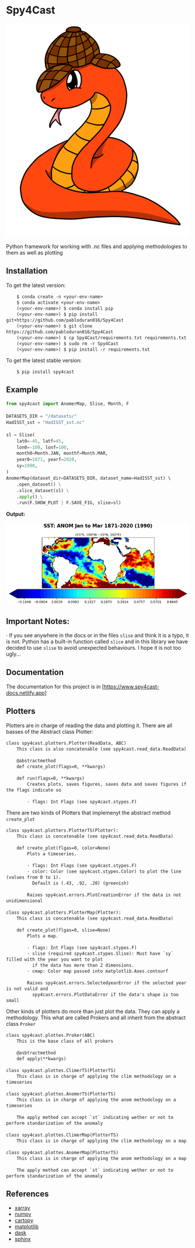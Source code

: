 # Spy4Cast
![Icon](docs/source/_static/favicon.png)

Python framework for working with .nc files and applying methodologies to them as well as plotting


## Installation

To get the latest version:
```console
    $ conda create -n <your-env-name>
    $ conda activate <your-env-name>
    (<your-env-name>) $ conda install pip
    (<your-env-name>) $ pip install git+https://github.com/pabloduran016/Spy4Cast
    (<your-env-name>) $ git clone https://github.com/pabloduran016/Spy4Cast
    (<your-env-name>) $ cp Spy4Cast/requirements.txt requirements.txt
    (<your-env-name>) $ sudo rm -r Spy4Cast
    (<your-env-name>) $ pip install -r requirements.txt
```

To get the latest stable version:
```console
    $ pip install spy4cast
```

## Example

```python
from spy4cast import AnomerMap, Slise, Month, F

DATASETS_DIR = "/datasets/"
HadISST_sst = "HadISST_sst.nc"

sl = Slise(
    lat0=-45, latf=45,
    lon0=-100, lonf=100,
    month0=Month.JAN, monthf=Month.MAR,
    year0=1871, yearf=2020,
    sy=1990,
)
AnomerMap(dataset_dir=DATASETS_DIR, dataset_name=HadISST_sst) \ 
    .open_dataset() \
    .slice_dataset(sl) \
    .apply() \
    .run(F.SHOW_PLOT | F.SAVE_FIG, slise=sl)
```
**Output:**    
  
![Example 1 plot](examples/anomer_example.png)

## Important Notes:

· If you see anywhere in the docs or in the files `slise` and think it is a typo, it is not. Python has a 
built-in function called `slice` and in this library we have decided to use `slise` to avoid unexpected 
behaviours. I hope it is not too ugly...

## Documentation
The documentation for this project is in [https://www.spy4cast-docs.netlify.app]
        

## Plotters
Plotters are in charge of reading the data and plotting it. There are all basses of the Abstract class Plotter:

    class spy4cast.plotters.Plotter(ReadData, ABC)
        This class is also concatenable (see spy4cast.read_data.ReadData)

        @abstractmethod
        def create_plot(flags=0, **kwargs)

        def run(flags=0, **kwargs)
            Creates plots, saves figures, saves data and saves figures if the flags indicate so
            
            · flags: Int Flags (see spy4cast.stypes.F)
        
There are two kinds of Plotters that implemenyt the abstract method `create_plot`

    class spy4cast.plotters.PlotterTS(Plotter):
        This class is concatenable (see spy4cast.read_data.ReadData)

        def create_plot(flgas=0, color=None) 
            Plots a timeseries.
                
            · flags: Int Flags (see spy4cast.stypes.F)
            · color: Color (see spy4cast.stypes.Color) to plot the line (values from 0 to 1).
              Default is (.43, .92, .20) (greenish)    
            
            Raises spy4cast.errors.PlotCreationError if the data is not unidimensional

    class spy4cast.plotters.PlotterMap(Plotter):
        This class is concatenable (see spy4cast.read_data.ReadData)

        def create_plot(flgas=0, slise=None) 
            Plots a map.
                
            · flags: Int Flags (see spy4cast.stypes.F)
            · slise (required spy4cast.stypes.Slise): Must have `sy` filled with the year you want to plot 
              if the data has more than 2 dimensions.
            · cmap: Color map passed into matplotlib.Axes.contourf    
            
            Raises spy4cast.errors.SelectedyearError if the selected year is not valid and 
              spy4cast.errors.PlotDataError if the data's shape is too small


Other kinds of plotters do more than just plot the data. They can apply a methodology. This what are called
Prokers and all inherit from the abstract class `Proker`

    class spy4cast.plottes.Proker(ABC)
        This is the base class of all prokers
        
        @asbtractmethod
        def apply(**kwargs)
        
    class spy4cast.plottes.ClimerTS(PlotterTS)
        This class is in charge of applying the clim methodology on a timeseries

    class spy4cast.plottes.AnomerTS(PlotterTS)
        This class is in charge of applying the anom methodology on a timeseries
        
        The apply method can accept `st` indicating wether or not to perform standarization of the anomaly

    class spy4cast.plottes.ClimerMap(PlotterTS)
        This class is in charge of applying the clim methodology on a map

    class spy4cast.plottes.AnomerMap(PlotterTS)
        This class is in charge of applying the anom methodology on a map
        
        The apply method can accept `st` indicating wether or not to perform standarization of the anomaly


## References
- [xarray](https://www.xarray.pydata.org/en/stable/)
- [numpy](https://www.numpy.org/)
- [cartopy](https://www.scitools.org.uk/cartopy/docs/latest/)
- [matplotlib](https://www.matplotlib.org/stable/api/text_api.html#matplotlib.text.Text)
- [dask](https://www.dask.org/)
- [sphinx](https://www.sphinx-doc.org/)
